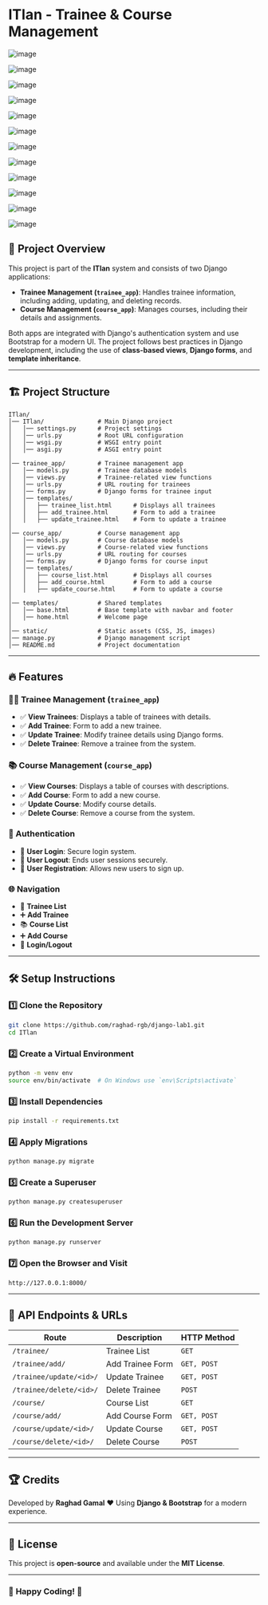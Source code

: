 # ITlan - Trainee & Course Management

![image](https://github.com/user-attachments/assets/3a40c413-d02e-43c1-a80d-78a54ef3e891)

![image](https://github.com/user-attachments/assets/f9ea0090-a5a9-428a-86cc-de7b49587059)

![image](https://github.com/user-attachments/assets/769bb7d0-f6c0-416f-aab8-b19857f4e4ee)

![image](https://github.com/user-attachments/assets/15792ff5-9739-4436-96ba-bb4a6e08a54b)

![image](https://github.com/user-attachments/assets/9181e6dd-01a6-41b6-9e1f-6ddf0125ebc3)

![image](https://github.com/user-attachments/assets/ca34c9b7-9dc1-4a09-916a-6465b2b3489b)

![image](https://github.com/user-attachments/assets/d557220f-7778-45dd-842c-3a4132665745)

![image](https://github.com/user-attachments/assets/db19fbb4-bf6e-4223-8a4f-2ee8baf9730c)

![image](https://github.com/user-attachments/assets/d0c39df3-6223-492e-934b-0fd067f4dad3)

![image](https://github.com/user-attachments/assets/13dbf092-0cc7-4684-a70e-ff7c7aad32b6)

![image](https://github.com/user-attachments/assets/f2bc6c25-b9c2-462e-bbc6-8179903c9e19)

![image](https://github.com/user-attachments/assets/3a37ec9d-2090-449a-8547-494e5c3e61f9)



## 📌 Project Overview
This project is part of the **ITlan** system and consists of two Django applications:
- **Trainee Management (`trainee_app`)**: Handles trainee information, including adding, updating, and deleting records.
- **Course Management (`course_app`)**: Manages courses, including their details and assignments.

Both apps are integrated with Django's authentication system and use Bootstrap for a modern UI. The project follows best practices in Django development, including the use of **class-based views**, **Django forms**, and **template inheritance**.

---

## 🏗️ Project Structure
```
ITlan/
│── ITlan/               # Main Django project
│   │── settings.py      # Project settings
│   │── urls.py          # Root URL configuration
│   │── wsgi.py          # WSGI entry point
│   │── asgi.py          # ASGI entry point
│
│── trainee_app/         # Trainee management app
│   │── models.py        # Trainee database models
│   │── views.py         # Trainee-related view functions
│   │── urls.py          # URL routing for trainees
│   │── forms.py         # Django forms for trainee input
│   │── templates/
│   │   ├── trainee_list.html      # Displays all trainees
│   │   ├── add_trainee.html       # Form to add a trainee
│   │   ├── update_trainee.html    # Form to update a trainee
│
│── course_app/          # Course management app
│   │── models.py        # Course database models
│   │── views.py         # Course-related view functions
│   │── urls.py          # URL routing for courses
│   │── forms.py         # Django forms for course input
│   │── templates/
│   │   ├── course_list.html       # Displays all courses
│   │   ├── add_course.html        # Form to add a course
│   │   ├── update_course.html     # Form to update a course
│
│── templates/           # Shared templates
│   │── base.html        # Base template with navbar and footer
│   │── home.html        # Welcome page
│
│── static/              # Static assets (CSS, JS, images)
│── manage.py            # Django management script
│── README.md            # Project documentation
```

---

## 🔥 Features
### 🧑‍🎓 Trainee Management (`trainee_app`)
- ✅ **View Trainees**: Displays a table of trainees with details.
- ✅ **Add Trainee**: Form to add a new trainee.
- ✅ **Update Trainee**: Modify trainee details using Django forms.
- ✅ **Delete Trainee**: Remove a trainee from the system.

### 📚 Course Management (`course_app`)
- ✅ **View Courses**: Displays a table of courses with descriptions.
- ✅ **Add Course**: Form to add a new course.
- ✅ **Update Course**: Modify course details.
- ✅ **Delete Course**: Remove a course from the system.

### 🔐 Authentication
- 🔹 **User Login**: Secure login system.
- 🔹 **User Logout**: Ends user sessions securely.
- 🔹 **User Registration**: Allows new users to sign up.

### 🌐 Navigation
- 🏫 **Trainee List**
- ➕ **Add Trainee**
- 📚 **Course List**
- ➕ **Add Course**
- 🔐 **Login/Logout**

---

## 🛠️ Setup Instructions
### **1️⃣ Clone the Repository**
```sh
git clone https://github.com/raghad-rgb/django-lab1.git
cd ITlan
```

### **2️⃣ Create a Virtual Environment**
```sh
python -m venv env
source env/bin/activate  # On Windows use `env\Scripts\activate`
```

### **3️⃣ Install Dependencies**
```sh
pip install -r requirements.txt
```

### **4️⃣ Apply Migrations**
```sh
python manage.py migrate
```

### **5️⃣ Create a Superuser**
```sh
python manage.py createsuperuser
```

### **6️⃣ Run the Development Server**
```sh
python manage.py runserver
```

### **7️⃣ Open the Browser and Visit**
```sh
http://127.0.0.1:8000/
```

---

## 📄 API Endpoints & URLs
| Route                         | Description              | HTTP Method |
|--------------------------------|--------------------------|------------|
| `/trainee/`                    | Trainee List            | `GET`      |
| `/trainee/add/`                | Add Trainee Form        | `GET, POST`|
| `/trainee/update/<id>/`        | Update Trainee          | `GET, POST`|
| `/trainee/delete/<id>/`        | Delete Trainee          | `POST`     |
| `/course/`                     | Course List             | `GET`      |
| `/course/add/`                 | Add Course Form         | `GET, POST`|
| `/course/update/<id>/`         | Update Course          | `GET, POST`|
| `/course/delete/<id>/`         | Delete Course          | `POST`     |

---

## 🏆 Credits
Developed by **Raghad Gamal** ❤️ Using **Django & Bootstrap** for a modern experience.

---

## 📝 License
This project is **open-source** and available under the **MIT License**.

---
### 🎉 **Happy Coding! 🚀**


